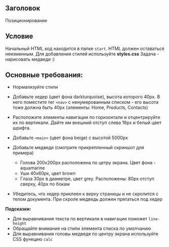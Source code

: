 ## Заголовок
Позиционирование

## Условие
Начальный HTML код находится в папке `start`. HTML должен оставаться неизменным. Для добавления стилей используйте **styles.css**
Задача - нарисовать медведя :)

## Основные требования:

- Нормализуйте стили
- Добавьте хедер (цвет фона darkturquoise), высота которого 40px. В него поместите тег `<nav>` с ненумерованным списком - его высота тоже должна быть 40px (элементы: Home, Products, Contacts)
- Расположите элементы навигации по горизонтали и отцентрируйте их по вертикали. Дайте им внешний отступ слева 16px и белый цвет шрифта.
- Добавьте `<main>` (цвет фона beige) с высотой 5000px
- Добавьте медведя (смотрите прикрепленный скриншот для примера)
   - Голова 200х200px расположена по цетру экрана. Цвет фона - aquamarine
   - Уши 40х60px, цвет brown
   - Глаза 30px в диаметре, цвет grey. Расположены: 80px отступ сверху, 40px по бокам
        
    
- Убедитесь, что хедер приклеен к верху страницы и не скролится с телом документа. При скроле медведь должен прятаться под хедер

**Подсказки:**
- Для выравнивания текста по вертикали в навигации поможет `line-height`
- Обращайте внимание на стили элемента списка по умолчанию
- Для выравнивания головы медведя по центру экрана используйте CSS функцию `calc`

